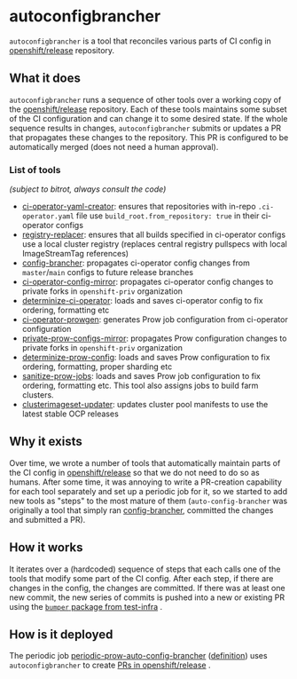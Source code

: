# autoconfigbrancher

`autoconfigbrancher` is a tool that reconciles various parts of CI config
in [openshift/release](https://github.com/openshift/release/) repository.

## What it does

`autoconfigbrancher` runs a sequence of other tools over a working copy of
the [openshift/release](https://github.com/openshift/release/) repository. Each of these tools maintains some subset of
the CI configuration and can change it to some desired state. If the whole sequence results in changes,
`autoconfigbrancher` submits or updates a PR that propagates these changes to the repository. This PR is configured to
be automatically merged (does not need a human approval).

### List of tools

_(subject to bitrot, always consult the code)_

- [ci-operator-yaml-creator](https://github.com/openshift/ci-tools/tree/main/cmd/ci-operator-yaml-creator): ensures
  that repositories with in-repo `.ci-operator.yaml` file use `build_root.from_repository: true` in their ci-operator
  configs
- [registry-replacer](https://github.com/openshift/ci-tools/tree/main/cmd/registry-replacer): ensures that all builds
  specified in ci-operator configs use a local cluster registry (replaces central registry pullspecs with local
  ImageStreamTag references)
- [config-brancher](https://github.com/openshift/ci-tools/tree/main/cmd/config-brancher): propagates ci-operator
  config changes from `master`/`main` configs to future release branches
- [ci-operator-config-mirror](https://github.com/openshift/ci-tools/tree/main/cmd/ci-operator-config-mirror):
  propagates ci-operator config changes to private forks in `openshift-priv` organization
- [determinize-ci-operator](https://github.com/openshift/ci-tools/tree/main/cmd/determinize-ci-operator): loads and
  saves ci-operator config to fix ordering, formatting etc
- [ci-operator-prowgen](https://github.com/openshift/ci-tools/tree/main/cmd/ci-operator-prowgen): generates Prow job
  configuration from ci-operator configuration
- [private-prow-configs-mirror](https://github.com/openshift/ci-tools/tree/main/cmd/private-prow-configs-mirror):
  propagates Prow configuration changes to private forks in `openshift-priv` organization
- [determinize-prow-config](https://github.com/openshift/ci-tools/tree/main/cmd/private-prow-configs-mirror): loads
  and saves Prow configuration to fix ordering, formatting, proper sharding etc
- [sanitize-prow-jobs](https://github.com/openshift/ci-tools/tree/main/cmd/sanitize-prow-jobs): loads and saves Prow
  job configuration to fix ordering, formatting etc. This tool also assigns jobs to build farm clusters.
- [clusterimageset-updater](https://github.com/openshift/ci-tools/tree/main/cmd/clusterimageset-updater): updates
  cluster pool manifests to use the latest stable OCP releases

## Why it exists

Over time, we wrote a number of tools that automatically maintain parts of the CI config
in [openshift/release](https://github.com/openshift/release/) so that we do not need to do so as humans. After some
time, it was annoying to write a PR-creation capability for each tool separately and set up a periodic job for it, so we
started to add new tools as "steps" to the most mature of them (`auto-config-brancher` was originally a tool that simply
ran [config-brancher](https://github.com/openshift/ci-tools/tree/main/cmd/config-brancher), committed the changes and
submitted a PR).

## How it works

It iterates over a (hardcoded) sequence of steps that each calls one of the tools that modify some part of the CI
config. After each step, if there are changes in the config, the changes are committed. If there was at least one new
commit, the new series of commits is pushed into a new or existing PR using
the [`bumper` package from test-infra](https://github.com/kubernetes/test-infra/blob/master/prow/cmd/generic-autobumper/bumper/bumper.go)
.

## How is it deployed

The periodic
job [periodic-prow-auto-config-brancher](https://prow.ci.openshift.org/?job=periodic-prow-auto-config-brancher) ([definition](https://github.com/openshift/release/blob/55cd2ebb8a00445fb06789433dfe98e2199b9a97/ci-operator/jobs/infra-periodics.yaml#L828-L875))
uses `autoconfigbrancher` to
create [PRs in openshift/release](https://github.com/openshift/release/pulls?q=is%3Apr+%22Automate+config+brancher%22+is%3Aclosed+sort%3Acreated-desc)
.
